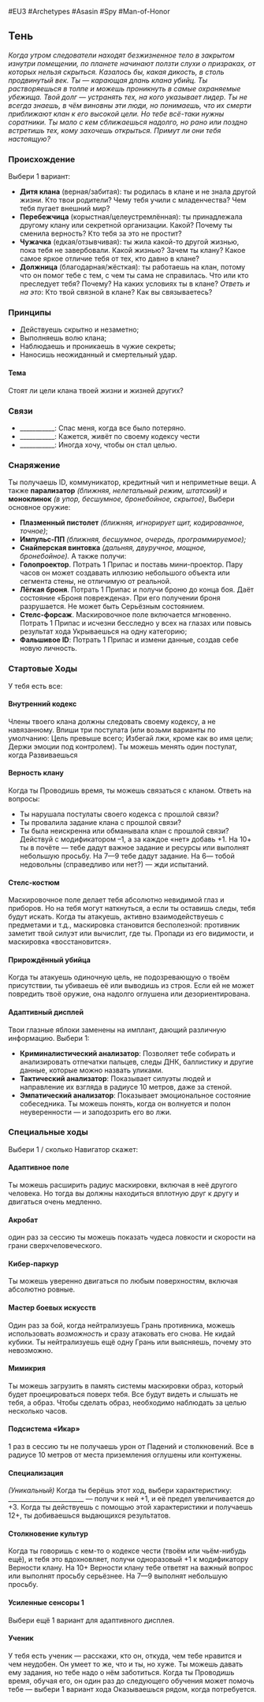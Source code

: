 #EU3 #Archetypes #Asasin  #Spy #Man-of-Honor 

## Тень
*Когда утром следователи находят безжизненное тело в закрытом изнутри помещении, по планете начинают ползти слухи о призраках, от которых нельзя скрыться. Казалось бы, какая дикость, в столь продвинутый век.* 
*Ты — карающая длань клана убийц. Ты растворяешься в толпе и можешь проникнуть в самые охраняемые убежища. Твой долг — устранять тех, на кого указывает лидер. Ты не всегда знаешь, в чём виновны эти люди, но понимаешь, что их смерти приближают клан к его высокой цели.* 
*Но тебе всё-таки нужны соратники. Ты мало с кем сближаешься надолго, но рано или поздно встретишь тех, кому захочешь открыться. Примут ли они тебя настоящую?*

### Происхождение
Выбери 1 вариант:

- **Дитя клана** (верная/забитая): ты родилась в клане и не знала другой жизни. Кто твои родители? Чему тебя учили с младенчества? Чем тебя пугает внешний мир? 
- **Перебежчица** (корыстная/целеустремлённая): ты принадлежала другому клану или секретной организации. Какой? Почему ты сменила верность? Кто тебя за это не простит? 
- **Чужачка** (едкая/отзывчивая): ты жила какой-то другой жизнью, пока тебя не завербовали. Какой жизнью? Зачем ты клану? Какое самое яркое отличие тебя от тех, кто давно в клане? 
- **Должница** (благодарная/жёсткая): ты работаешь на клан, потому что он помог тебе с тем, с чем ты сама не справилась. Что или кто преследует тебя? Почему? На каких условиях ты в клане?
*Ответь и на это*: Кто твой связной в клане? Как вы связываетесь?

### Принципы
- Действуешь скрытно и незаметно; 
- Выполняешь волю клана; 
- Наблюдаешь и проникаешь в чужие секреты; 
- Наносишь неожиданный и смертельный удар.
#### Тема
Стоят ли цели клана твоей жизни и жизней других?

### Связи
- \_\_\_\_\_\_\_\_\_\_\_: Спас меня, когда все было потеряно.
- \_\_\_\_\_\_\_\_\_\_\_: Кажется, живёт по своему кодексу чести
- \_\_\_\_\_\_\_\_\_\_\_: Иногда хочу, чтобы он стал целью.

### Снаряжение
Ты получаешь ID, коммуникатор, кредитный чип и неприметные вещи. А также **парализатор** *(ближняя, нелетальный режим, штатский)* и **моноклинок** *(в упор, бесшумное, бронебойное, скрытое)*, Выбери основное оружие: 
- **Плазменный пистолет** *(ближняя, игнорирует щит, кодированное, точное)*; 
- **Импульс-ПП** *(ближняя, бесшумное, очередь, программируемое);* 
- **Снайперская винтовка** *(дальняя, двуручное, мощное, бронебойное).* 
А также получи: 
- **Голопроектор**. Потрать 1 Припас и поставь мини-проектор. Пару часов он может создавать иллюзию небольшого объекта или сегмента стены, не отличимую от реальной. 
- **Лёгкая броня**. Потрать 1 Припас и получи броню до конца боя. Даёт состояние «Броня повреждена». При его получении броня разрушается. Не может быть Серьёзным состоянием. 
- **Стелс-форсаж**. Маскировочное поле включается мгновенно. Потрать 1 Припас и исчезни бесследно у всех на глазах или повысь результат хода Укрываешься на одну категорию; 
- **Фальшивое ID**: Потрать 1 Припас и измени данные, создав себе новую личность.

### Стартовые Ходы
У тебя есть все:
#### Внутренний кодекс
Члены твоего клана должны следовать своему кодексу, а не навязанному. Впиши три постулата (или возьми варианты по умолчанию: Цель превыше всего; Избегай лжи, кроме как во имя цели; Держи эмоции под контролем). Ты можешь менять один постулат, когда Развиваешься

#### Верность клану
Когда ты Проводишь время, ты можешь связаться с кланом. Ответь на вопросы: 
- Ты нарушала постулаты своего кодекса с прошлой связи? 
- Ты провалила задание клана с прошлой связи? 
- Ты была неискренна или обманывала клан с прошлой связи?
Действуй с модификатором –1, а за каждое «нет» добавь +1. На 10+ ты в почёте — тебе дадут важное задание и ресурсы или выполнят небольшую просьбу. На 7—9 тебе дадут задание. На 6— тобой недовольны (справедливо или нет?) — жди испытаний. 

#### Стелс-костюм
Маскировочное поле делает тебя абсолютно невидимой глаз и приборов. Но на тебя могут наткнуться, а если ты оставишь следы, тебя будут искать. Когда ты атакуешь, активно взаимодействуешь с предметами и т.д., маскировка становится бесполезной: противник заметит твой силуэт или вычислит, где ты. Пропади из его видимости, и маскировка «восстановится».

#### Прирождённый убийца
Когда ты атакуешь одиночную цель, не подозревающую о твоём присутствии, ты убиваешь её или выводишь из строя. Если ей не может повредить твоё оружие, она надолго оглушена или дезориентирована. 

#### Адаптивный дисплей
Твои глазные яблоки заменены на имплант, дающий различную информацию. Выбери 1: 
- **Криминалистический анализатор**: Позволяет тебе собирать и анализировать отпечатки пальцев, следы ДНК, баллистику и другие данные, которые можно назвать уликами. 
- **Тактический анализатор**: Показывает силуэты людей и направление их взгляда в радиусе 10 метров, даже за стеной. 
- **Эмпатический анализатор**: Показывает эмоциональное состояние собеседника. Ты можешь понять, когда он волнуется и полон неуверенности — и заподозрить его во лжи.

### Специальные ходы
Выбери 1 / сколько Навигатор скажет: 
#### Адаптивное поле
Ты можешь расширить радиус маскировки, включая в неё другого человека. Но тогда вы должны находиться вплотную друг к другу и двигаться очень медленно. 

#### Акробат
один раз за сессию ты можешь показать чудеса ловкости и скорости на грани сверхчеловеческого. 

#### Кибер-паркур
Ты можешь уверенно двигаться по любым поверхностям, включая абсолютно ровные. 

#### Мастер боевых искусств
Один раз за бой, когда нейтрализуешь Грань противника, можешь использовать *возможность* и сразу атаковать его снова. Не кидай кубики. Ты нейтрализуешь ещё одну Грань или выясняешь, почему это невозможно. 

#### Мимикрия
Ты можешь загрузить в память системы маскировки образ, который будет проецироваться поверх тебя. Все будут видеть и слышать не тебя, а образ. Чтобы сделать образ, необходимо наблюдать за целью несколько часов. 

#### Подсистема «Икар»
1 раз в сессию ты не получаешь урон от Падений и столкновений. Все в радиусе 10 метров от места приземления оглушены или контужены. 

#### Специализация
*(Уникальный)* Когда ты берёшь этот ход, выбери характеристику: ________________________ — получи к ней +1, и её предел увеличивается до +3. Когда ты действуешь с помощью этой характеристики и получаешь 12+, ты добиваешься выдающихся результатов. 

#### Столкновение культур
Когда ты говоришь с кем-то о кодексе чести (твоём или чьём-нибудь ещё), и тебя это вдохновляет, получи одноразовый +1 к модификатору Верности клану. На 10+ Верности клану тебе ответят на важный вопрос или выполнят просьбу серьёзнее. На 7—9 выполнят небольшую просьбу. 

#### Усиленные сенсоры 1
Выбери ещё 1 вариант для адаптивного дисплея. 

#### Ученик
У тебя есть ученик — расскажи, кто он, откуда, чем тебе нравится и чем неудобен. Он умеет то же, что и ты, но хуже. Ты можешь давать ему задания, но тебе надо о нём заботиться. Когда ты Проводишь время, обучая его, он один раз до следующего обучения может помочь тебе — выбери 1 вариант хода Оказываешься рядом, когда потребуется.